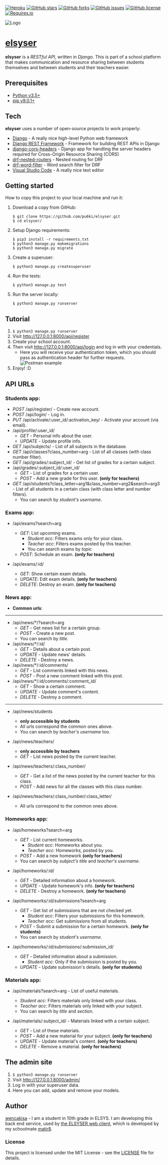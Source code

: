 [![Heroku](http://heroku-badge.herokuapp.com/?app=elsyser&style=flat&root=/static/default.png)](https://elsyser.herokuapp.com/api/register)
[![GitHub stars](https://img.shields.io/github/stars/pu6ki/elsyser.svg?style=flat-square)](https://github.com/pu6ki/elsyser/stargazers)
[![GitHub forks](https://img.shields.io/github/forks/pu6ki/elsyser.svg?style=flat-square)](https://github.com/pu6ki/elsyser/network)
[![GitHub issues](https://img.shields.io/github/issues/pu6ki/elsyser.svg?style=flat-square)](https://github.com/pu6ki/elsyser/issues)
[![GitHub license](https://img.shields.io/badge/license-MIT-blue.svg?style=flat-square)](https://raw.githubusercontent.com/pu6ki/elsyser/master/LICENSE)
[![Requires.io](https://img.shields.io/requires/github/pu6ki/elsyser.svg?style=flat-square)](https://raw.githubusercontent.com/pu6ki/elsyser/master/requirements.txt)

![Logo](https://raw.githubusercontent.com/pu6ki/elsyser/master/static/tues_building_with_logo.jpg)

# [elsyser](https://elsyser.herokuapp.com/api/register/)

**elsyser** is a *RESTful API*, written in *Django*. This is part of a school platform that makes communication and resource sharing between students themselves and between students and their teachers easier.

## Prerequisites

- [Python v3.5+](https://www.python.org/downloads/)
- [pip v9.0.1+](https://pypi.python.org/pypi/pip)

## Tech

**elsyser** uses a number of open-source projects to work properly:

* [Django](https://github.com/django/django) - A really nice high-level Python web framework
* [Django REST Framework](https://github.com/tomchristie/django-rest-framework) - Framework for building REST APIs in Django
* [django-cors-headers](https://github.com/ottoyiu/django-cors-headers) - Django app for handling the server headers required for Cross-Origin Resource Sharing (CORS)
* [drf-nested-routers](https://github.com/alanjds/drf-nested-routers) - Nested routing for DRF
* [drf-word-filter](https://github.com/trollknurr/django-rest-framework-word-search-filter) - Word search filter for DRF
* [Visual Studio Code](https://github.com/Microsoft/vscode) - A really nice text editor

## Getting started

How to copy this project to your local machine and run it:

1. Download a copy from GitHub:

    ```
    $ git clone https://github.com/pu6ki/elsyser.git
    $ cd elsyser/
    ```

2. Setup Django requirements:

    ```
    $ pip3 install -r requirements.txt
    $ python3 manage.py makemigrations
    $ python3 manage.py migrate
    ```

3. Create a superuser:

    ```
    $ python3 manage.py createsuperuser
    ```

4. Run the tests:

    ```
    $ python3 manage.py test
    ```

5. Run the server locally:

    ```
    $ python3 manage.py runserver
    ```

## Tutorial

1. `$ python3 manage.py runserver`
2. Visit http://127.0.0.1:8000/api/register
3. Create your school account.
4. Then visit http://127.0.0.1:8000/api/login and log in with your credentials.
    - Here you will receive your authentication token, which you should pass as authentication header for further requests.
    ![Postman example](https://raw.githubusercontent.com/pu6ki/elsyser/master/static/authorization-example.png)
5. Enjoy! :D

## API URLs

### Students app:

- *POST* /api/register/ - Create new account.
- *POST* /api/login/ - Log in.
- *PUT* /api/activate/:user_id/:activation_key/ - Activate your account (via email).
- /api/profile/:user_id/
    - *GET* - Personal info about the user.
    - *UPDATE* - Update profile info.
- *GET* /api/subjects/ - List of all subjects in the database.
- *GET* /api/classes?class_number=arg - List of all classes (with class number filter).
- *GET* /api/grades/:subject_id/ - Get list of grades for a certain subject.
- /api/grades/:subject_id/:user_id/
    - *GET* - List of grades for a certain user.
    - *POST* - Add a new grade for this user. **(only for teachers)**
- *GET* /api/students?class_letter=arg1&class_number=arg2&search=arg3 - List of all students in a certain class (with class letter and number filters).
    - You can search by *student's username*.

### Exams app:

- /api/exams?search=arg
    - *GET*: List upcoming exams.
        - *Student acc*: Filters exams only for your class.
        - *Teacher acc*: Filters exams posted by this teacher.
        - You can search exams by *topic*
    - *POST*: Schedule an exam. **(only for teachers)**

- /api/exams/:id/
    - *GET*: Show certain exam details.
    - *UPDATE*: Edit exam details. **(only for teachers)**
    - *DELETE*: Destroy an exam. **(only for teachers)**

### News app:

- **Common urls**:

***
- /api/news/*/?search=arg
    - *GET* - Get news list for a certain group.
    - *POST* - Create a new post.
    - You can search by *title*.
- /api/news/*/:id/
    - *GET* - Details about a certain post.
    - *UPDATE* - Update news' details.
    - *DELETE* - Destroy a news.
- /api/news/*/:id/comments/
    - *GET* - List comments linked with this news.
    - *POST* - Post a new comment linked with this post.
- /api/news/*/:id/comments/:comment_id/
    - *GET* - Show a certain comment.
    - *UPDATE* - Update comment's content.
    - *DELETE* - Destroy a comment.
***

- /api/news/students
    - **only accessible by students**
    - All urls correspond the common ones above.
    - You can search by *teacher's username* too.

- /api/news/teachers/
    - **only accessible by teachers**
    - *GET* - List news posted by the current teacher.
- /api/news/teachers/:class_number/
    - *GET* - Get a list of the news posted by the current teacher for this class.
    - *POST* - Add news for all the classes with this class number.
- /api/news/teachers/:class_number/:class_letter/
    - All urls correspond to the common ones above.

### Homeworks app:

- /api/homeworks?search=arg
    - *GET* - List current homeworks.
        - *Student acc*: Homeworks about you.
        - *Teacher acc*: Homeworks, posted by you.
    - *POST* - Add a new homework **(only for teachers)**
    - You can search by *subject's title* and *teacher's username*.

- /api/homeworks/:id/
    - *GET* - Detailed information about a homework.
    - *UPDATE* - Update homework's info. **(only for teachers)**
    - *DELETE* - Destroy a homework. **(only for teachers)**

- /api/homeworks/:id/submissions?search=arg
    - *GET* - Get list of submissions that are not checked yet.
        - *Student acc*: Filters your submissions for this homework.
        - *Teacher acc*: Get submissions from all students.
    - *POST* - Submit a submission for a certain homework. **(only for students)**
    - You can search by *student's username*.

- /api/homeworks/:id/submissions/:submission_id/
    - *GET* - Detailed information about a submission.
        - *Student acc*: Only if the submission is posted by you.
    - *UPDATE* - Update submission's details. **(only for students)**

### Materials app:

- /api/materials?search=arg - List of useful materials.
    - *Student acc*: Filters materials only linked with your class.
    - *Teacher acc*: Filters materials only linked with your subject.
    - You can search by *title* and *section*.

- /api/materials/:subject_id/ - Materials linked with a certain subject.
    - *GET* - List of these materials.
    - *POST* - Add a new material for your subject. **(only for teachers)**
    - *UPDATE* - Update material's content. **(only for teachers)**
    - *DELETE* - Remove a material. **(only for teachers)**


## The admin site

1. `$ python3 manage.py runserver`
2. Visit http://127.0.0.1:8000/admin/
3. Log in with your superuser data.
4. Here you can add, update and remove your models.

## Author

[wencakisa](https://github.com/wencakisa) - I am a student in 10th grade in ELSYS.
I am developing this back end service, used by [the ELSYSER web client](https://github.com/pu6ki/elsyser-web-client),
which is developed by my schoolmate [matir8](https://github.com/matir8).

### License

This project is licensed under the MIT License - see the [LICENSE](LICENSE) file for details.
